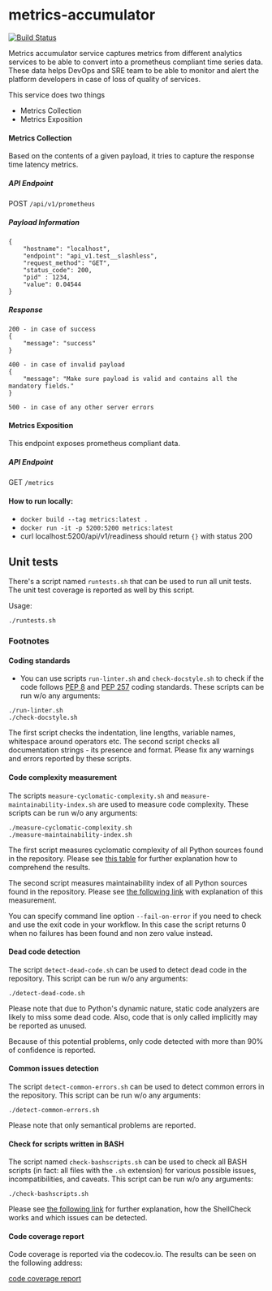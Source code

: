 # metrics-accumulator

[![Build Status](https://ci.centos.org/view/Devtools/job/devtools-metrics-accumulator-f8a-build-master/badge/icon)](https://ci.centos.org/view/Devtools/job/devtools-metrics-accumulator-f8a-build-master/)

Metrics accumulator service captures metrics from different analytics services to be able to
convert into a prometheus compliant time series data. These data helps DevOps and SRE team to be
able to monitor and alert the platform developers in case of loss of quality of services.

This service does two things
- Metrics Collection
- Metrics Exposition

#### Metrics Collection
Based on the contents of a given payload, it tries to capture the response time latency metrics.

##### API Endpoint
POST `/api/v1/prometheus`

##### Payload Information
```
{
	"hostname": "localhost",
	"endpoint": "api_v1.test__slashless",
	"request_method": "GET",
	"status_code": 200,
	"pid" : 1234,
	"value": 0.04544
}
```

##### Response
```
200 - in case of success
{
    "message": "success"
}

400 - in case of invalid payload
{
    "message": "Make sure payload is valid and contains all the mandatory fields."
}

500 - in case of any other server errors

```

#### Metrics Exposition
This endpoint exposes prometheus compliant data.

##### API Endpoint
GET `/metrics`


#### How to run locally:

- `docker build --tag metrics:latest .`
- `docker run -it -p 5200:5200 metrics:latest`
- curl localhost:5200/api/v1/readiness should return `{}` with status 200


## Unit tests

There's a script named `runtests.sh` that can be used to run all unit tests. The unit test coverage is reported as well by this script.

Usage:

```
./runtests.sh

```

### Footnotes

#### Coding standards

- You can use scripts `run-linter.sh` and `check-docstyle.sh` to check if the code follows [PEP 8](https://www.python.org/dev/peps/pep-0008/) and [PEP 257](https://www.python.org/dev/peps/pep-0257/) coding standards. These scripts can be run w/o any arguments:

```
./run-linter.sh
./check-docstyle.sh
```

The first script checks the indentation, line lengths, variable names, whitespace around operators etc. The second
script checks all documentation strings - its presence and format. Please fix any warnings and errors reported by these
scripts.

#### Code complexity measurement

The scripts `measure-cyclomatic-complexity.sh` and `measure-maintainability-index.sh` are used to measure code complexity. These scripts can be run w/o any arguments:

```
./measure-cyclomatic-complexity.sh
./measure-maintainability-index.sh
```

The first script measures cyclomatic complexity of all Python sources found in the repository. Please see [this table](https://radon.readthedocs.io/en/latest/commandline.html#the-cc-command) for further explanation how to comprehend the results.

The second script measures maintainability index of all Python sources found in the repository. Please see [the following link](https://radon.readthedocs.io/en/latest/commandline.html#the-mi-command) with explanation of this measurement.

You can specify command line option `--fail-on-error` if you need to check and use the exit code in your workflow. In this case the script returns 0 when no failures has been found and non zero value instead.

#### Dead code detection

The script `detect-dead-code.sh` can be used to detect dead code in the repository. This script can be run w/o any arguments:

```
./detect-dead-code.sh
```

Please note that due to Python's dynamic nature, static code analyzers are likely to miss some dead code. Also, code that is only called implicitly may be reported as unused.

Because of this potential problems, only code detected with more than 90% of confidence is reported.

#### Common issues detection

The script `detect-common-errors.sh` can be used to detect common errors in the repository. This script can be run w/o any arguments:

```
./detect-common-errors.sh
```

Please note that only semantical problems are reported.

#### Check for scripts written in BASH

The script named `check-bashscripts.sh` can be used to check all BASH scripts (in fact: all files with the `.sh` extension) for various possible issues, incompatibilities, and caveats. This script can be run w/o any arguments:

```
./check-bashscripts.sh
```

Please see [the following link](https://github.com/koalaman/shellcheck) for further explanation, how the ShellCheck works and which issues can be detected.

#### Code coverage report

Code coverage is reported via the codecov.io. The results can be seen on the following address:

[code coverage report](https://codecov.io/gh/fabric8-analytics/f8a-server-backbone)
